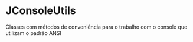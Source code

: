 # JConsoleUtils
Classes com métodos de conveniência para o trabalho com o console que utilizam o padrão ANSI
